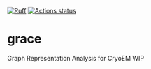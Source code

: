 
[![Ruff](https://img.shields.io/endpoint?url=https://raw.githubusercontent.com/charliermarsh/ruff/main/assets/badge/v1.json)](https://github.com/charliermarsh/ruff)
[![Actions status](https://github.com/alan-turing-institute/grace/workflows/CI/badge.svg)](https://github.com/alan-turing-institute/grace/actions)

# grace
Graph Representation Analysis for CryoEM
WIP
